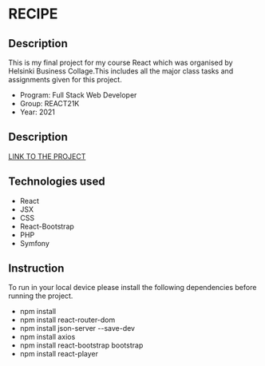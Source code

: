 # RECIPE

## Description

This is my final project for my course React which was organised by Helsinki Business Collage.This includes all the major class tasks and assignments given for this project.

- Program: Full Stack Web Developer
- Group: REACT21K
- Year: 2021

## Description

[LINK TO THE PROJECT](https://sagar-aryal.github.io/RECIPE/)

## Technologies used

- React
- JSX
- CSS
- React-Bootstrap
- PHP
- Symfony

## Instruction
To run in your local device please install the following dependencies before running the project.
- npm install
- npm install react-router-dom
- npm install json-server --save-dev
- npm install axios
- npm install react-bootstrap bootstrap
- npm install react-player

